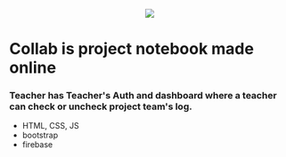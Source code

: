 <p align="center">
  <img src="https://user-images.githubusercontent.com/41678651/74236571-862dc100-4cf7-11ea-8d3c-f8dd518a5f2f.png">
</p>

# Collab is project notebook made online
### Teacher has Teacher's Auth and dashboard where a teacher can check or uncheck project team's log.

* HTML, CSS, JS
* bootstrap
* firebase
